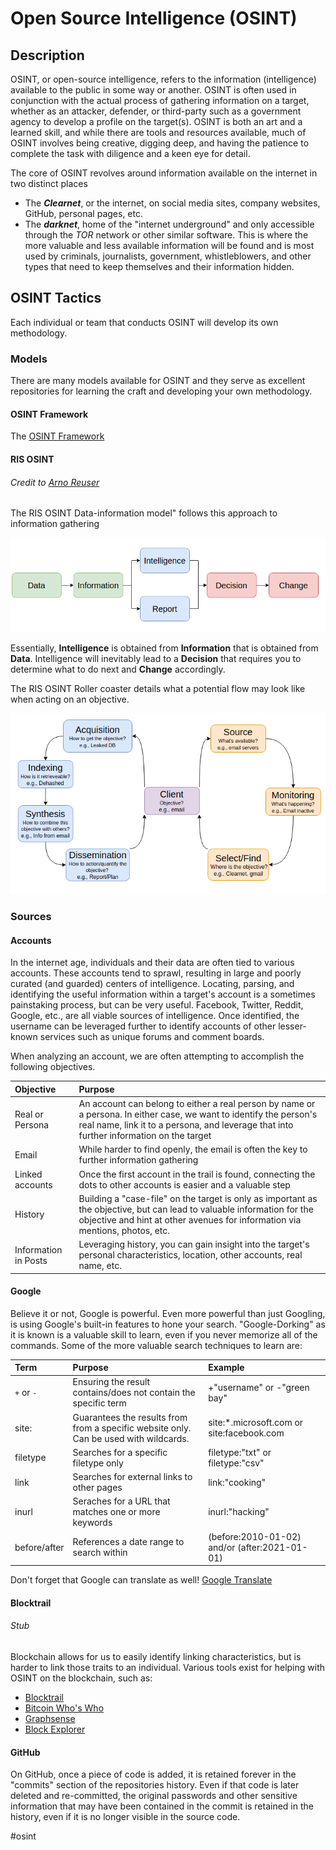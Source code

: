 # Open Source Intelligence (OSINT)

## Description
OSINT, or open-source intelligence, refers to the information (intelligence) available to the public in some way or another. OSINT is often used in conjunction with the actual process of gathering information on a target, whether as an attacker, defender, or third-party such as a government agency to develop a profile on the target(s). OSINT is both an art and a learned skill, and while there are tools and resources available, much of OSINT involves being creative, digging deep, and having the patience to complete the task with diligence and a keen eye for detail. 

The core of OSINT revolves around information available on the internet in two distinct places
- The ***Clearnet***, or the internet, on social media sites, company websites, GitHub, personal pages, etc. 
- The ***darknet***, home of the "internet underground" and only accessible through the *TOR* network or other similar software. This is where the more valuable and less available information will be found and is most used by criminals, journalists, government, whistleblowers, and other types that need to keep themselves and their information hidden. 

## OSINT Tactics
Each individual or team that conducts OSINT will develop its own methodology. 
### Models
There are many models available for OSINT and they serve as excellent repositories for learning the craft and developing your own methodology. 

#### OSINT Framework

The [OSINT Framework](https://osintframework.com/)

#### RIS OSINT 
###### Credit to [Arno Reuser](https://www.linkedin.com/in/reuser/?originalSubdomain=nl)
The RIS OSINT Data-information model" follows this approach to information gathering

![RIS OSINT Flow](Photos%20(Concepts)/RIS_OSINT_FLOW.png)

Essentially, **Intelligence** is obtained from **Information** that is obtained from **Data**. Intelligence will inevitably lead to a **Decision** that requires you to determine what to do next and **Change** accordingly. 

The RIS OSINT Roller coaster details what a potential flow may look like when acting on an objective. 

![RIS OSINT Roller Coaster](Photos%20(Concepts)/RIS_OSINT_ROLLERCOASTER.png)


### Sources
#### Accounts
In the internet age, individuals and their data are often tied to various accounts. These accounts tend to sprawl, resulting in large and poorly curated (and guarded) centers of intelligence. Locating, parsing, and identifying the useful information within a target's account is a sometimes painstaking process, but can be very useful. Facebook, Twitter, Reddit, Google, etc., are all viable sources of intelligence. Once identified, the username can be leveraged further to identify accounts of other lesser-known services such as unique forums and comment boards. 

When analyzing an account, we are often attempting to accomplish the following objectives. 

| Objective | Purpose | 
| :- | :- | 
| Real or Persona | An account can belong to either a real person by name or a persona. In either case, we want to identify the person's real name, link it to a persona, and leverage that into further information on the target | 
| Email | While harder to find openly, the email is often the key to further information gathering | 
| Linked accounts | Once the first account in the trail is found, connecting the dots to other accounts is easier and a valuable step | 
| History |  Building a "case-file" on the target is only as important as the objective, but can lead to valuable information for the objective and hint at other avenues for information via mentions, photos, etc. | 
| Information in Posts | Leveraging history, you can gain insight into the target's personal characteristics, location, other accounts, real name, etc.  | 

#### Google
Believe it or not, Google is powerful. Even more powerful than just Googling, is using Google's built-in features to hone your search. "Google-Dorking" as it is known is a valuable skill to learn, even if you never memorize all of the commands. Some of the more valuable search techniques to learn are:

| Term | Purpose | Example | 
| :- | :- | :- | 
| `+` or `-` | Ensuring the result contains/does not contain the specific term | +"username" or -"green bay" | 
| site: | Guarantees the results from from a specific website only. Can be used with wildcards. | site:\*.microsoft.com or site:facebook.com | 
| filetype | Searches for a specific filetype only | filetype:"txt" or filetype:"csv" | 
| link | Searches for external links to other pages | link:"cooking" | 
| inurl | Seraches for a URL that matches one or more keywords | inurl:"hacking" | 
| before/after | References a date range to search within | (before:2010-01-02) and/or (after:2021-01-01) | 

Don't forget that Google can translate as well! [Google Translate](https://translate.google.com/)

#### Blocktrail
###### Stub
Blockchain allows for us to easily identify linking characteristics, but is harder to link those traits to an individual. Various tools exist for helping with OSINT on the blockchain, such as:
- [Blocktrail](https://btc.com/)
- [Bitcoin Who's Who](https://www.bitcoinwhoswho.com/)
- [Graphsense](https://graphsense.info/)
- [Block Explorer](https://blockexplorer.com/)

#### GitHub
On GitHub, once a piece of code is added, it is retained forever in the "commits" section of the repositories history. Even if that code is later deleted and re-committed, the original passwords and other sensitive information that may have been contained in the commit is retained in the history, even if it is no longer visible in the source code. 

#osint